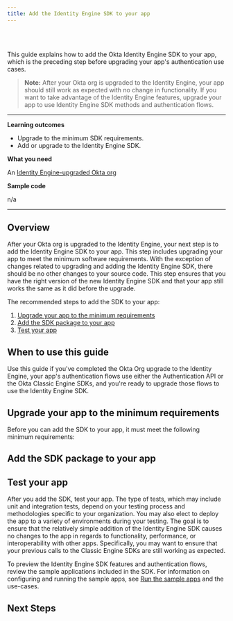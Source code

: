 ```yaml
---
title: Add the Identity Engine SDK to your app
---
```


<ApiLifecycle access="ie" /><br>
<ApiLifecycle access="Limited GA" /><br>

This guide explains how to add the Okta Identity Engine SDK to your app, which is the preceding step before upgrading your app's authentication use cases.

> **Note:** After your Okta org is upgraded to the Identity Engine, your app should still work as expected with no change in functionality. If you want to take advantage of the Identity Engine features, upgrade your app to use Identity Engine SDK methods and authentication flows.

<!-- TODO:  link "upgrading your app's authentication use cases" to the landing page for the mapping guides -->

<!-- Nutrition facts bullets -->

---

**Learning outcomes**

* Upgrade to the minimum SDK requirements.
* Add or upgrade to the Identity Engine SDK.

**What you need**

An [Identity Engine-upgraded Okta org](/docs/guides/oie-upgrade-overview/)

**Sample code**

n/a

---

## Overview

After your Okta org is upgraded to the Identity Engine, your next step is to add the Identity Engine SDK to your app. This step includes upgrading your app to meet the minimum software requirements. With the exception of changes related to upgrading and adding the Identity Engine SDK, there should be no other changes to your source code. This step ensures that you have the right version of the new Identity Engine SDK and that your app still works the same as it did before the upgrade.

The recommended steps to add the SDK to your app:

1. [Upgrade your app to the minimum requirements](#upgrade-your-app-to-the-minimum-requirements)
1. [Add the SDK package to your app](#add-the-sdk-package-to-your-app)
1. [Test your app](#test-your-app)

## When to use this guide

Use this guide if you've completed the Okta Org upgrade to the Identity Engine, your app's authentication flows use either the Authentication API or the Okta Classic Engine SDKs, and you're ready to upgrade those flows to use the Identity Engine SDK.

<StackSnippet snippet="sdksforauthflows" />

## Upgrade your app to the minimum requirements

Before you can add the SDK to your app, it must meet the following minimum requirements:

<StackSnippet snippet="minimumrequirements" />

## Add the SDK package to your app

<StackSnippet snippet="addsdk" />

## Test your app

After you add the SDK, test your app. The type of tests, which may include unit and integration tests, depend on your testing process and methodologies specific to your organization. You may also elect to deploy the app to a variety of environments during your testing. The goal is to ensure that the relatively simple addition of the Identity Engine SDK causes no changes to the app in regards to functionality, performance, or interoperability with other apps. Specifically, you may want to ensure that your previous calls to the Classic Engine SDKs are still working as expected.

To preview the Identity Engine SDK features and authentication flows, review the sample applications included in the SDK. For information on configuring and running the sample apps, see [Run the sample apps](/docs/guides/oie-embedded-common-run-samples/-/main/#run-the-embedded-sdk-sample-app) and the use-cases.

## Next Steps

<StackSnippet snippet="langspecificmapguide" inline />
